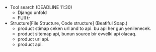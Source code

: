 - Tool search (DEADLINE 11:30)
    - Django unfold
    - FUll tr
- Structure[File Structure, Code structure] (Beatiful Soap.)
    - product stimap ceken url and to api. bu api her gun yenilenecek. 
    - product sitemap api, bunun source bir evvelki api olacaq.
    - product url api.
    - product api.
    